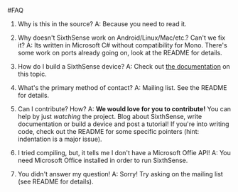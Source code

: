 #FAQ

1. Why is this in the source?
A: Because you need to read it.

2. Why doesn't SixthSense work on Android/Linux/Mac/etc.? Can't we fix it?
A: Its written in Microsoft C# without compatibility for Mono. There's some work on ports already going on, look at the README for details.

3. How do I build a SixthSense device?
A: Check out [the documentation](https://github.com/sixthsense/sixthsense/wiki/Tutorials) on this topic.  

4. What's the primary method of contact?
A: Mailing list. See the README for details.

5. Can I contribute? How?
A: **We would love for you to contribute!** You can help by just *watching* the project. Blog about SixthSense, write documentation or build a device and post a tutorial! If you're into writing code, check out the README for some specific pointers (hint: indentation is a major issue).

6. I tried compiling, but, it tells me I don't have a Microsoft Offie API!
A: You need Microsoft Office installed in order to run SixthSense.

7. You didn't answer my question! 
A: Sorry! Try asking on the mailing list (see README for details). 

